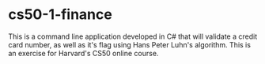 # cs50-1-finance
This is a command line application developed in C# that will validate a credit card number, as well as it's flag using Hans Peter Luhn's algorithm. This is an exercise for Harvard's CS50 online course.
